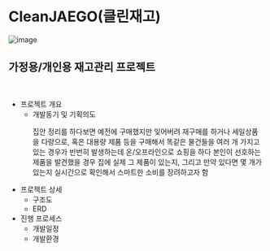 # CleanJAEGO(클린재고)
![image](https://user-images.githubusercontent.com/107980962/213481807-bb2b2ed2-ccc2-430e-96ba-dfc23476df9a.png)
<h2>가정용/개인용 재고관리 프로젝트</h2>
<br>
<ul>
  <li>프로젝트 개요
    <ul>
      <li>개발동기 및 기획의도
        <p>집안 정리를 하다보면 예전에 구매했지만 잊어버려 재구매를 하거나 세일상품을 다량으로, 혹은 대용량 제품 등을 구매해서 똑같은 물건들을 여러 개 가지고 있는 경우가 빈번히 발생하는데 온/오프라인으로 쇼핑을 하다 본인이 선호하는 제품을 발견했을 경우 집에 실제 그 제품이 있는지, 그리고 만약 있다면 몇 개가 있는지 실시간으로 확인해서 스마트한 소비를 장려하고자 함</p>
      </li>
    </ul>
  </li>
  <li>프로젝트 상세
    <ul>
      <li>구조도</li>
      <li>ERD</li>
    </ul>
  </li>
  <li>진행 프로세스
    <ul>
      <li>개발일정</li>
      <li>개발환경</li>
    </ul>
  </li>
</ul>
